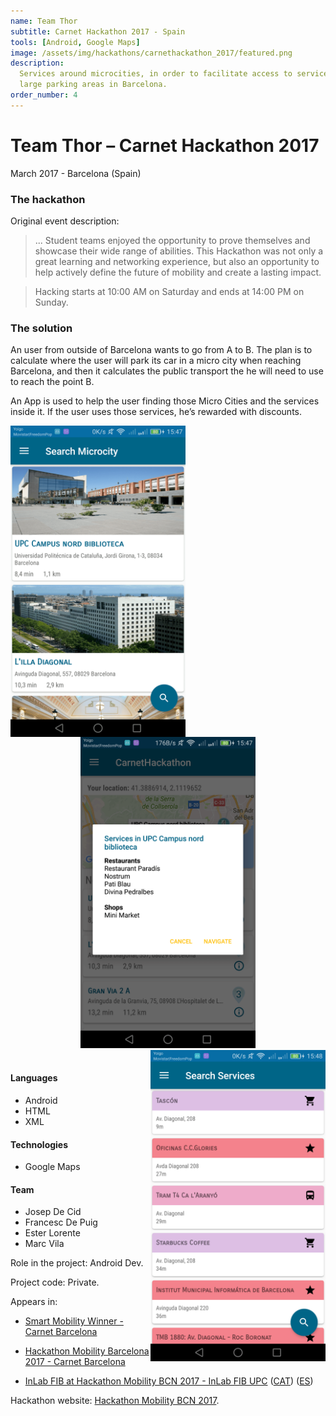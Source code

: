 ```yaml
---
name: Team Thor
subtitle: Carnet Hackathon 2017 - Spain
tools: [Android, Google Maps]
image: /assets/img/hackathons/carnethackathon_2017/featured.png
description:
  Services around microcities, in order to facilitate access to services around
  large parking areas in Barcelona.
order_number: 4
---
```


# Team Thor – Carnet Hackathon 2017

March 2017 - Barcelona (Spain)

### The hackathon

Original event description:

> ... Student teams enjoyed the opportunity to prove themselves and showcase their wide range of abilities.
> This Hackathon was not only a great learning and networking experience, but also an opportunity to help
> actively define the future of mobility and create a lasting impact.

> Hacking starts at 10:00 AM on Saturday and ends at 14:00 PM on Sunday.

### The solution

An user from outside of Barcelona wants to go from A to B. The plan is to calculate where the user will park
its car in a micro city when reaching Barcelona, and then it calculates the public transport the he will need
to use to reach the point B.

An App is used to help the user finding those Micro Cities and the services inside it. If the user uses those
services, he’s rewarded with discounts.

<div style="text-align: center;">
<img style="margin: 0 !important; float: left" src="/assets/img/hackathons/carnethackathon_2017/screen1.png" width="280"/>
<img style="margin: 0 !important; display: inline" src="/assets/img/hackathons/carnethackathon_2017/screen2.png" width="280"/>
<img style="margin: 0 !important; float: right" src="/assets/img/hackathons/carnethackathon_2017/screen3.png" width="280"/>
</div>
<br>

#### Languages

- Android
- HTML
- XML

#### Technologies

- Google Maps

#### Team

- Josep De Cid
- Francesc De Puig
- Ester Lorente
- Marc Vila

Role in the project: Android Dev.

Project code: Private.

Appears in:

- [Smart Mobility Winner - Carnet Barcelona](http://www.carnetbarcelona.com/hackathon2017/)

- [Hackathon Mobility Barcelona 2017 - Carnet Barcelona](http://www.carnetbarcelona.com/index.php/2017/03/30/hackathon-mobility-barcelona-2017/)

- [InLab FIB at Hackathon Mobility BCN 2017 - InLab FIB UPC](https://inlab.fib.upc.edu/en/blog/linlab-fib-la-hackaton-mobility-bcn) ([CAT](https://inlab.fib.upc.edu/ca/blog/linlab-fib-la-hackaton-mobility-bcn)) ([ES](https://inlab.fib.upc.edu/es/blog/inlab-fib-la-hackaton-mobility-bcn))

Hackathon website: [Hackathon Mobility BCN 2017](http://www.carnetbarcelona.com/hackathon2017/).
